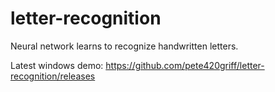 # letter-recognition
Neural network learns to recognize handwritten letters.

Latest windows demo: https://github.com/pete420griff/letter-recognition/releases
